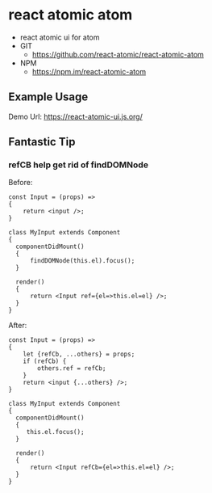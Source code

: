 react atomic atom
===============
   * react atomic ui for atom 
   * GIT
      * https://github.com/react-atomic/react-atomic-atom 
   * NPM
      * https://npm.im/react-atomic-atom 

## Example Usage
Demo Url:
https://react-atomic-ui.js.org/

## Fantastic Tip
### refCB help get rid of findDOMNode
Before:
```JS
const Input = (props) =>
{
    return <input />;
}

class MyInput extends Component 
{
  componentDidMount()
  {
      findDOMNode(this.el).focus();
  } 

  render()
  {
      return <Input ref={el=>this.el=el} />;
  }
}
```

After:
```JS
const Input = (props) =>
{
    let {refCb, ...others} = props;
    if (refCb) {
        others.ref = refCb;
    }
    return <input {...others} />;
}

class MyInput extends Component 
{
  componentDidMount()
  {
     this.el.focus();
  } 

  render()
  {
      return <Input refCb={el=>this.el=el} />;
  }
}
```
